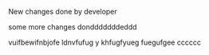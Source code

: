 New changes done by developer

some more changes dondddddddeddd

vuifbewifnbjofe
ldnvfufug y
khfugfyueg fuegufgee
cccccc

